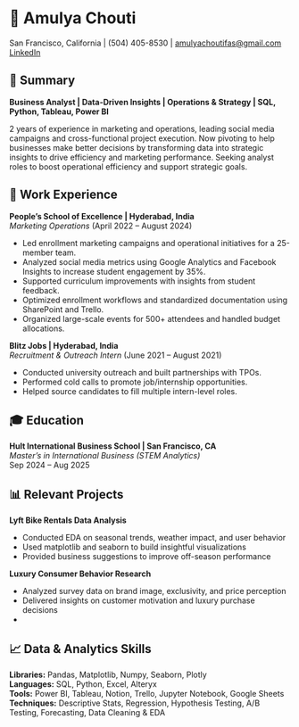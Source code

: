 # 💼 Amulya Chouti  
San Francisco, California | (504) 405-8530 | amulyachoutifas@gmail.com  
[LinkedIn](https://www.linkedin.com/in/amulya-chouti)

## 🎯 Summary  
**Business Analyst | Data-Driven Insights | Operations & Strategy | SQL, Python, Tableau, Power BI**

2 years of experience in marketing and operations, leading social media campaigns and cross-functional project execution. Now pivoting to help businesses make better decisions by transforming data into strategic insights to drive efficiency and marketing performance. Seeking analyst roles to boost operational efficiency and support strategic goals.

## 💼 Work Experience

**People’s School of Excellence | Hyderabad, India**  
*Marketing Operations* (April 2022 – August 2024)  
- Led enrollment marketing campaigns and operational initiatives for a 25-member team.
- Analyzed social media metrics using Google Analytics and Facebook Insights to increase student engagement by 35%.
- Supported curriculum improvements with insights from student feedback.
- Optimized enrollment workflows and standardized documentation using SharePoint and Trello.
- Organized large-scale events for 500+ attendees and handled budget allocations.

**Blitz Jobs | Hyderabad, India**  
*Recruitment & Outreach Intern* (June 2021 – August 2021)  
- Conducted university outreach and built partnerships with TPOs.
- Performed cold calls to promote job/internship opportunities.
- Helped source candidates to fill multiple intern-level roles.

## 🎓 Education

**Hult International Business School | San Francisco, CA**  
*Master’s in International Business (STEM Analytics)*  
Sep 2024 – Aug 2025  

## 📊 Relevant Projects
**Lyft Bike Rentals Data Analysis**  
- Conducted EDA on seasonal trends, weather impact, and user behavior
- Used matplotlib and seaborn to build insightful visualizations
- Provided business suggestions to improve off-season performance

**Luxury Consumer Behavior Research**  
- Analyzed survey data on brand image, exclusivity, and price perception
- Delivered insights on customer motivation and luxury purchase decisions
- 
## 📈 Data & Analytics Skills

**Libraries:** Pandas, Matplotlib, Numpy, Seaborn, Plotly  
**Languages:** SQL, Python, Excel, Alteryx  
**Tools:** Power BI, Tableau, Notion, Trello, Jupyter Notebook, Google Sheets  
**Techniques:** Descriptive Stats, Regression, Hypothesis Testing, A/B Testing, Forecasting, Data Cleaning & EDA
